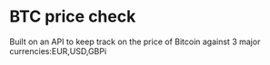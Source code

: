 # BTC price check
Built on an API to keep track on the price of Bitcoin against 3 major currencies:EUR,USD,GBPi